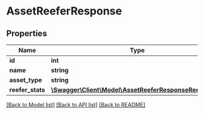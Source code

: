 # AssetReeferResponse

## Properties
Name | Type | Description | Notes
------------ | ------------- | ------------- | -------------
**id** | **int** | Asset ID | [optional] 
**name** | **string** | Asset name | [optional] 
**asset_type** | **string** | Asset type | [optional] 
**reefer_stats** | [**\Swagger\Client\Model\AssetReeferResponseReeferStats**](AssetReeferResponseReeferStats.md) |  | [optional] 

[[Back to Model list]](../README.md#documentation-for-models) [[Back to API list]](../README.md#documentation-for-api-endpoints) [[Back to README]](../README.md)


